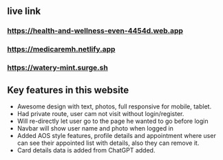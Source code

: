 ## live link

### https://health-and-wellness-even-4454d.web.app

### https://medicaremh.netlify.app

### https://watery-mint.surge.sh

## Key features in this website

- Awesome design with text, photos, full responsive for mobile, tablet.
- Had private route, user cam not visit without login/register.
- Will re-directly let user go to the page he wanted to go before login
- Navbar will show user name and photo when logged in
- Added AOS style features, profile details and appointment where user<br> can see their appointed list with details, also they can remove it.
- Card details data is added from ChatGPT added.
